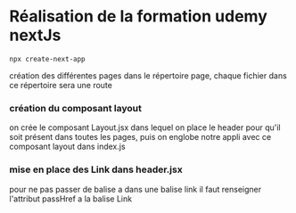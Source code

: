 # Réalisation de la formation udemy nextJs

`npx create-next-app`

création des différentes pages dans le répertoire page, chaque fichier dans ce répertoire sera une route

### création du composant layout

on crée le composant Layout.jsx dans lequel on place le header pour qu'il soit présent dans toutes les pages, puis on englobe notre appli avec ce composant layout dans index.js

### mise en place des Link dans header.jsx

pour ne pas passer de balise a dans une balise link il faut renseigner l'attribut passHref a la balise Link
